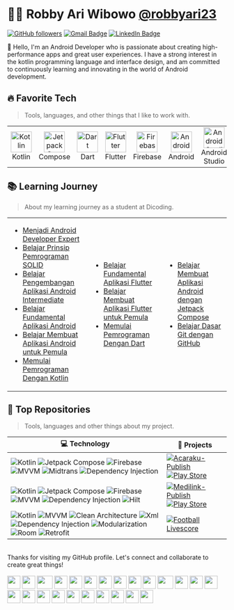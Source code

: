 # 👨‍💻 Robby Ari Wibowo [@robbyari23](https://www.instagram.com/robbyari23/)

[![GitHub followers](https://img.shields.io/github/followers/robbyari?label=Follow&style=social)](https://github.com/robbyari/?tab=follow)
[![Gmail Badge](https://img.shields.io/badge/-robbyariw23@gmail.com-c14438?style=social&logo=Gmail&logoColor=red&link=mailto:robbyariw23@gmail.com)](mailto:robbyariw23@gmail.com)
[![LinkedIn Badge](https://img.shields.io/badge/-LinkedIn-blue?style=social&logo=Linkedin&logoColor=blue&link=https://www.linkedin.com/in/robby-ari-wibowo-2baaab144/)](https://www.linkedin.com/in/robby-ari-wibowo-2baaab144/)


:wave: Hello, I'm an Android Developer who is passionate about creating high-performance apps and great user experiences. I have a strong interest in the kotlin programming language and interface design, and am committed to continuously learning and innovating in the world of Android development.

<h2 align="left" id="macropower-tech">🔥 Favorite Tech</h2>

> Tools, languages, and other things that I like to work with.

<table>
  <tr>
    <td align="center" width="96">
      <a>
        <img src="https://upload.wikimedia.org/wikipedia/commons/0/06/Kotlin_Icon.svg" width="48" height="48" alt="Kotlin" />
      </a>
      <br>Kotlin
    </td>
    <td align="center" width="96">
      <a>
        <img src="https://3.bp.blogspot.com/-VVp3WvJvl84/X0Vu6EjYqDI/AAAAAAAAPjU/ZOMKiUlgfg8ok8DY8Hc-ocOvGdB0z86AgCLcBGAsYHQ/s1600/jetpack%2Bcompose%2Bicon_RGB.png" width="48" height="48" alt="Jetpack Compose" />
      </a>
      <br>Compose
    </td>
    <td align="center" width="96">
      <a>
        <img src="https://upload.wikimedia.org/wikipedia/commons/9/91/Dart-logo-icon.svg" width="48" height="48" alt="Dart" />
      </a>
      <br>Dart
    </td>
    <td align="center" width="96">
      <a>
        <img src="https://saigontechnology.com/assets/media/Blog/flutter-what-is-it.webp" width="48" height="48" alt="Flutter" />
      </a>
      <br>Flutter
    </td>
    <td align="center" width="96">
      <a>
        <img src="https://seeklogo.com/images/F/firebase-logo-402F407EE0-seeklogo.com.png" width="48" height="48" alt="Firebase" />
      </a>
      <br>Firebase
    </td>
    <td align="center" width="96"> 
      <a>
        <img src="https://upload.wikimedia.org/wikipedia/commons/3/31/Android_robot_head.svg" width="48" height="48" alt="Android" />
      </a>
      <br>Android
    </td>
    <td align="center"  width="96">
      <a>
        <img src="https://seeklogo.com/images/A/android-studio-logo-1EE788C6EC-seeklogo.com.png" width="48" height="48" alt="Android Studio" />
      </a>
      <br>Android Studio
    </td>
  </tr>
</table>

<h2 align="left" id="macropower-tech">📚 Learning Journey</h2>

> About my learning journey as a student at Dicoding.

<table>
<tr>
<td>

<!-- BLOG-POST-LIST:START -->
- [Menjadi Android Developer Expert](https://www.dicoding.com/certificates/6RPNW6RDQP2M)
- [Belajar Prinsip Pemrograman SOLID](https://www.dicoding.com/certificates/72ZD947DJPYW)
- [Belajar Pengembangan Aplikasi Android Intermediate](https://www.dicoding.com/certificates/JLX1LMY85X72)
- [Belajar Fundamental Aplikasi Android](https://www.dicoding.com/certificates/N9ZO4NR68ZG5)
- [Belajar Membuat Aplikasi Android untuk Pemula](https://www.dicoding.com/certificates/2VX3YK754PYQ)
- [Memulai Pemrograman Dengan Kotlin](https://www.dicoding.com/certificates/MRZM4N85RXYQ)
<!-- BLOG-POST-LIST:END -->

</td>
<td>

<!-- BLOG-POST-LIST:START -->
- [Belajar Fundamental Aplikasi Flutter](https://www.dicoding.com/certificates/QLZ9Q6N37Z5D)
- [Belajar Membuat Aplikasi Flutter untuk Pemula](https://www.dicoding.com/certificates/MRZMQYKQ0PYQ)
- [Memulai Pemrograman Dengan Dart](https://www.dicoding.com/certificates/QLZ9Q7KGMZ5D)
<!-- BLOG-POST-LIST:END -->

</td>
<td>

<!-- BLOG-POST-LIST:START -->
- [Belajar Membuat Aplikasi Android dengan Jetpack Compose](https://www.dicoding.com/certificates/N9ZO6OKYRXG5)
- [Belajar Dasar Git dengan GitHub](https://www.dicoding.com/certificates/81P23383JXOY)
<!-- BLOG-POST-LIST:END -->

</td>
</tr>
</table>

<h2 align="left" id="macropower-tech">🎯 Top Repositories</h2>

> Tools, languages and other things about my project.

<!-- START OF PROFILE STACK, DO NOT REMOVE -->
| 💻 **Technology** | 🚀 **Projects** |
| - | - |
| ![Kotlin](https://img.shields.io/static/v1?label=&message=Kotlin&color=3776AB&logo=Kotlin&logoColor=FFFFFF) ![Jetpack Compose](https://img.shields.io/static/v1?label=&message=JetpackCompose&color=4EAA25&logo=jetpackcompose&logoColor=FFFFFF) ![Firebase](https://img.shields.io/static/v1?label=&message=Firebase&color=FFA116&logo=firebase&logoColor=FFFFFF) ![MVVM](https://img.shields.io/static/v1?label=&message=MVVM&color=FF5C83&logo=mvvm&logoColor=FFFFFF) ![Midtrans](https://img.shields.io/static/v1?label=&message=PaymentGateway&color=092E20&logo=midtrans&logoColor=FFFFFF) ![Dependency Injection](https://img.shields.io/static/v1?label=&message=DependencyInjection&color=009688&logo=midtrans&logoColor=FFFFFF)| [![Acaraku-Publish](https://img.shields.io/static/v1?label=&message=Acaraku-Publish&color=000605&logo=github&logoColor=FFFFFF&labelColor=000605)](https://github.com/robbyari/Acaraku-Publish) [![Play Store](https://img.shields.io/static/v1?label=&message=Acaraku&color=000605&logo=GooglePlay&logoColor=FFFFFF&labelColor=000605)](https://play.google.com/store/apps/details?id=com.robbyari.acaraku) |
| ![Kotlin](https://img.shields.io/static/v1?label=&message=Kotlin&color=3776AB&logo=Kotlin&logoColor=FFFFFF) ![Jetpack Compose](https://img.shields.io/static/v1?label=&message=JetpackCompose&color=4EAA25&logo=jetpackcompose&logoColor=FFFFFF) ![Firebase](https://img.shields.io/static/v1?label=&message=Firebase&color=FFA116&logo=firebase&logoColor=FFFFFF) ![MVVM](https://img.shields.io/static/v1?label=&message=MVVM&color=FF5C83&logo=mvvm&logoColor=FFFFFF) ![Dependency Injection](https://img.shields.io/static/v1?label=&message=DependencyInjection&color=009688&logo=midtrans&logoColor=FFFFFF) ![Hilt](https://img.shields.io/static/v1?label=&message=Hilt&color=FF5C83&logo=hilt&logoColor=FFFFFF)| [![Medilink-Publish](https://img.shields.io/static/v1?label=&message=Medilink-Publish&color=000605&logo=github&logoColor=FFFFFF&labelColor=000605)](https://github.com/robbyari/Medilink-Publish) [![Play Store](https://img.shields.io/static/v1?label=&message=Acaraku&color=000605&logo=GooglePlay&logoColor=FFFFFF&labelColor=000605)](https://play.google.com/store/apps/details?id=com.robbyari.monitoring) |
| ![Kotlin](https://img.shields.io/static/v1?label=&message=Kotlin&color=3776AB&logo=Kotlin&logoColor=FFFFFF) ![MVVM](https://img.shields.io/static/v1?label=&message=MVVM&color=FF5C83&logo=mvvm&logoColor=FFFFFF) ![Clean Architecture](https://img.shields.io/static/v1?label=&message=CleanArchitecture&color=FFA116&logo=cleanarchitecture&logoColor=FFFFFF) ![Xml](https://img.shields.io/static/v1?label=&message=Xml&color=3776AB&logo=xml&logoColor=FFFFFF) ![Dependency Injection](https://img.shields.io/static/v1?label=&message=DependencyInjection&color=009688&logo=midtrans&logoColor=FFFFFF) ![Modularization](https://img.shields.io/static/v1?label=&message=Modularization&color=4EAA25&logo=modularization&logoColor=FFFFFF) ![Room](https://img.shields.io/static/v1?label=&message=Room&color=FFA116&logo=room&logoColor=FFFFFF) ![Retrofit](https://img.shields.io/static/v1?label=&message=Retrofit&color=092E20&logo=retrofit&logoColor=FFFFFF) | [![Football Livescore](https://img.shields.io/static/v1?label=&message=Football-Livescore&color=000605&logo=github&logoColor=FFFFFF&labelColor=000605)](https://github.com/robbyari/FootballLivescore) |
<!-- END OF PROFILE STACK, DO NOT REMOVE -->

<!-- BLOG-POST-LIST:START -->
<br>
Thanks for visiting my GitHub profile. Let's connect and collaborate to create great things!
<!-- BLOG-POST-LIST:END -->


<div>
  <br>
    <img src="https://cultofthepartyparrot.com/parrots/hd/githubparrot.gif" width="30" height="30"/>
    <img src="https://cultofthepartyparrot.com/flags/hd/indiaparrot.gif" width="30" height="30"/>
    <img src="https://cultofthepartyparrot.com/parrots/asyncparrot.gif" width="36" height="30"/>
    <img src="https://cultofthepartyparrot.com/parrots/hd/exceptionallyfastparrot.gif" width="30" height="30"/>
    <img src="https://cultofthepartyparrot.com/parrots/hd/60fpsparrot.gif" width="30" height="30"/>
    <img src="https://cultofthepartyparrot.com/parrots/hd/jumpingparrot.gif" width="30" height="30"/>
    <img src="https://cultofthepartyparrot.com/parrots/hd/opensourceparrot.gif" width="30" height="30"/>
    <img src="https://cultofthepartyparrot.com/parrots/hd/dealwithitnowparrot.gif" width="30" height="30"/>
    <img src="https://cultofthepartyparrot.com/parrots/hd/hypnoparrotlight.gif" width="30" height="30"/>
    <img src="https://cultofthepartyparrot.com/parrots/databaseparrot.gif" width="30" height="30"/>
    <img src="https://cultofthepartyparrot.com/parrots/fixparrot.gif" width="36" height="30"/>
    <img src="https://cultofthepartyparrot.com/parrots/hd/laptop_parrot.gif" width="30" height="30"/>
    <img src="https://cultofthepartyparrot.com/parrots/hd/spinningparrot.gif" width="30" height="30"/>
    <img src="https://cultofthepartyparrot.com/parrots/hd/levitationparrot.gif" width="30" height="30"/>
    <img src="https://cultofthepartyparrot.com/parrots/hd/meldparrot.gif" width="30" height="30"/>
    <img src="https://cultofthepartyparrot.com/parrots/slomoparrot.gif" width="30" height="30"/>
    <img src="https://cultofthepartyparrot.com/parrots/hd/moonwalkingparrot.gif" width="30" height="30"/>
    <img src="https://cultofthepartyparrot.com/parrots/hd/stableparrot.gif" width="30" height="30"/>
    <img src="https://cultofthepartyparrot.com/parrots/hd/scienceparrot.gif" width="30" height="30"/>
    <img src="https://cultofthepartyparrot.com/parrots/hd/pirateparrot.gif" width="30" height="30"/>
    <img src="https://cultofthepartyparrot.com/parrots/hd/footballparrot.gif" width="30" height="30"/>
    <img src="https://cultofthepartyparrot.com/parrots/hd/illuminatiparrot.gif" width="30" height="30"/>
    <img src="https://cultofthepartyparrot.com/parrots/hd/hypnoparrotdark.gif" width="30" height="30"/>
    <img src="https://cultofthepartyparrot.com/parrots/hd/mustacheparrot.gif" width="30" height="30"/>
</div>
